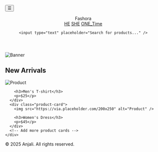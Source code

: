 <!DOCTYPE html>
<html lang="en">
<head>

  <meta charset="UTF-8" />
  <meta name="viewport" content="width=device-width, initial-scale=1.0" />
  <title>Fashion Store</title>

  <link rel="stylesheet" href="style.css" />
</head>

 <button class="menu-toggle" id="menuToggle">☰</button>
<body>
 <nav class="navbar">
  <header>
    <div class="logo">Fashora</div>
   
 <nav>
      <a href="he.html">HE</a>
      <a href="she.html">SHE</a>
      <a href="1.html">ONE_Time</a>
    </nav>

    <input type="text" placeholder="Search for products..." />
<script src="script.js"></script>
  </header>

  <section class="banner">
    <img src="https://via.placeholder.com/1200x400" alt="Banner" />
  </section>

  <section class="products">
    <h2>New Arrivals</h2>
    <div class="product-grid">
      <div class="product-card">
        <img src="https://via.placeholder.com/200x250" alt="Product" />

        <h3>Men's T-shirt</h3>
        <p>$25</p>
      </div>
      <div class="product-card">
        <img src="https://via.placeholder.com/200x250" alt="Product" />

        <h3>Women's Dress</h3>
        <p>$45</p>
      </div>
      <!-- Add more product cards -->
    </div>
  </section>

  <footer>
    <p>© 2025 Anjali. All rights reserved.</p>
  </footer>
</body>
</html>
